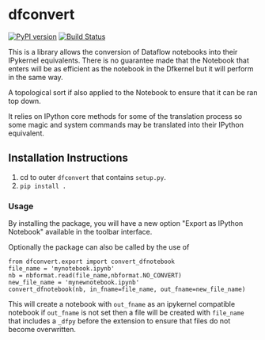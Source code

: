 # dfconvert

[![PyPI version](https://badge.fury.io/py/dfconvert.svg)](https://badge.fury.io/py/dfconvert)
[![Build Status](https://travis-ci.org/dataflownb/dfconvert.svg?branch=beta-update)](https://travis-ci.org/dataflownb/dfconvert)

This is a library allows the conversion of Dataflow notebooks into their IPykernel equivalents. There is no guarantee made that the Notebook that enters will be as efficient as the notebook in the Dfkernel but it will perform in the same way.

A topological sort if also applied to the Notebook to ensure that it can be ran top down.

It relies on IPython core methods for some of the translation process so some magic and system commands may be translated into their IPython equivalent.

## Installation Instructions

1. cd to outer `dfconvert` that contains `setup.py`.
2. `pip install .`


### Usage
By installing the package, you will have a new option "Export as IPython Notebook" available in the toolbar interface.

Optionally the package can also be called by the use of
```
from dfconvert.export import convert_dfnotebook
file_name = 'mynotebook.ipynb'
nb = nbformat.read(file_name,nbformat.NO_CONVERT)
new_file_name = 'mynewnotebook.ipynb'
convert_dfnotebook(nb, in_fname=file_name, out_fname=new_file_name)
```

This will create a notebook with `out_fname` as an ipykernel compatible notebook if `out_fname` is not set then a file will be created with `file_name` that includes a `_dfpy` before the extension to ensure that files do not become overwritten. 
